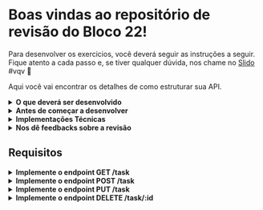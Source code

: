 # Boas vindas ao repositório de revisão do Bloco 22!

Para desenvolver os exercicios, você deverá seguir as instruções a seguir. Fique atento a cada passo e, se tiver qualquer dúvida, nos chame no <a href="https://app.sli.do/event/xtvrdxyr" target="_blank">Slido</a> #vqv 🚀


Aqui você vai encontrar os detalhes de como estruturar sua API.

<details>
  <summary><strong>O que deverá ser desenvolvido</strong></summary><br />

  Hoje, você usará o pacote Express para criar uma API, revisar e consolidar **todos** os principais conceitos vistos até o momento.

  Você receberá instruções de como as rotas de sua API devem se comportar.
</details>

<details>
  <summary><strong>Antes de começar a desenvolver</strong></summary><br />
  
  1. Clone o repositório
  * `git@github.com:gabrielh-silvestre/monitoria-turma-XP.git`.
  * Entre na pasta do repositório que você acabou de clonar:
    * `cd monitoria-turma-XP`

  Instale as dependencias com  `npm install`;

  2. **ATENÇÂO**
    - Os pacotes para a criação da API não veem instalados

</details>

<details>
  <summary><strong>Implementações Técnicas</strong></summary><br />
  
  1. Para executar os testes, a API *NÃO DEVE* estar em execução, os testes utiliza a mesma porta de sua API, portanto pode causar conflitos

</details>

<details>
  <summary><strong>Nos dê feedbacks sobre a revisão</strong></summary><br />
  
  1. Ao finalizar, não se esqueça de avaliar sua experiência preenchendo o formulário. Leva menos de 3 minutos

  <a href="https://forms.gle/6svqoD5p5bgPbxKz9" target="_blank">FORMULARIO DE AVALIAÇÃO</a>

</details>

## Requisitos

<details>
  <summary><strong>Implemente o endpoint GET /task</strong></summary><br />
  
  1. Implemente o endpoint GET /task para que retorne todos as tarefas do arquivo task.json.

  2. O endpoint deve retornar o seguinte: 

  ```
    [
      {
        "id": 1,
        "title": "Ler o Course",
        "description": "Ver o Bloco 20.4",
        "completed": false
      },
      {
        "id": 2,
        "title": "Fazer os exercícios",
        "description": "Fazer os exercícios do dia",
        "completed": false
      },
      {
        "id": 3,
        "title": "Fazer os testes",
        "description": "Fazer os testes do projeto",
        "completed": true
      },
      {
        "id": 4,
        "title": "Fazer o deploy",
        "description": "Fazer o deploy do projeto",
        "completed": true
      }
    ]
  ```

  3. Será validado se retorna um array vazio caso não exista pessoas cadastradas

</details>

<details>
  <summary><strong>Implemente o endpoint POST /task</strong></summary><br />

  1. Implemente o endpoint POST /task para que possa cadastrar novas tarefas no arquivo task.json.

  2. Caso a tarefa seja cadastrada com sucesso sua API deve responder com o status ```201``` com com o seguinte body.

  ```
    {
      "id": 5,
      "title": "Preencher o Forms",
      "description": "Preencher o forms ao final do dia",
      "completed": false
    }
  ```
  
  3. Será validado que não é possível cadastrar uma tarefa sem título
    - a resposta da API deve ser a seguinte mensagem
  ```
    { message: '"title" is required' }
  ```

  4. Será validado que não é possível cadastrar uma tarefa sem descrição
    - a resposta da API deve ser a seguinte mensagem
  ```
    { message: '"description" is required' }
  ```

  5. Será validado que não é possível cadastrar uma tarefa sem o status
    - a resposta da API deve ser a seguinte mensagem
  ```
    { message: '"completed" is required' }
  ```

  6. Será validado que não é possível cadastrar uma tarefa com status inválido
    - a resposta da API deve ser a seguinte mensagem
    ```
      { message: '"completed" must be a boolean' }
    ```

   7. Será validado que não é possível cadastrar uma tarefa com título com menos de 3 caracteres
    - a resposta da API deve ser a seguinte mensagem

  ```
    { message: '"title" length must be at least 3 characters long' }
  ```

   8. Será validado que não é possível cadastrar uma tarefa sem autenticação
    - a resposta da API deve ser a seguinte mensagem
  ```
    { message: 'Token não encontrado' }
  ```
</details>


<details>
  <summary><strong>Implemente o endpoint PUT /task</strong></summary><br />

  1. Implemente o endpoint PUT /task para que possa editar tarefas no arquivo task.json.
  
  2. Será validado que é possível editar uma tarefa com sucesso
    - a resposta da API deve ser a seguinte mensagem
  ```
    {
      id: 1,
      title: 'Começar o Talker Manager',
      description: 'Começar o projeto do bloco 22',
      completed: false,
    }
  ```

  3. Será validado que não é possível editar uma tarefa sem título
    - a resposta da API deve ser a seguinte mensagem
  ```
    { message: '"title" is required' }
  ```
  
  4. Será validado que não é possível editar uma tarefa sem descrição
    - a resposta da API deve ser a seguinte mensagem
  ```
    { message: '"description" is required' }
  ```

  5. Será validado que não é possível editar uma tarefa que não existe
    - a resposta da API deve ser a seguinte mensagem
  ```
    { message: 'Task not found' }
  ```

  6. Será validado que não é possível editar uma tarefa com título com menos de 3 caracteres
    - a resposta da API deve ser a seguinte mensagem

  ```
    { message: '"title" length must be at least 3 characters long' }
  ```

  8. Será validado que não é possível editar uma tarefa sem autenticação
    - a resposta da API deve ser a seguinte mensagem
  ```
    { message: 'Token não encontrado' }
  ```
</details>


<details>
  <summary><strong>Implemente o endpoint DELETE /task/:id</strong></summary><br />

  1. Implemente o endpoint PUT /task/:id para que possa deletar tarefas no arquivo task.json.
  
  2. Será validado que é possível deletar uma tarefa com sucesso retornando o status 200

  3. Será validado que não é possível deletar uma tarefa que não existe
    - a resposta da API deve ser a seguinte mensagem
  ```
    { message: 'Task not found' }
  ```
  4. Será validado que não é possível editar uma tarefa sem autenticação
    - a resposta da API deve ser a seguinte mensagem
  ```
    { message: 'Token não encontrado' }
  ```
</details>

